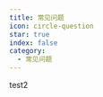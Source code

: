 ```yaml
---
title: 常见问题
icon: circle-question
star: true
index: false
category:
  - 常见问题
---
```

test2
<Catalog />
